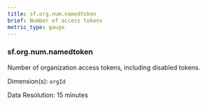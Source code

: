 ```yaml
---
title: sf.org.num.namedtoken
brief: Number of access tokens
metric_type: gauge
---
```

### sf.org.num.namedtoken

Number of organization access tokens, including disabled tokens. 

Dimension(s): `orgId`

Data Resolution: 15 minutes
